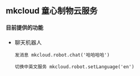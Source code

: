 ## mkcloud 童心制物云服务
#### 目前提供的功能
* 聊天机器人
    
    `发消息 mkcloud.robot.chat('哈哈哈哈')`
    
    `切换中英文服务 mkcloud.robot.setLanguage('en')`
